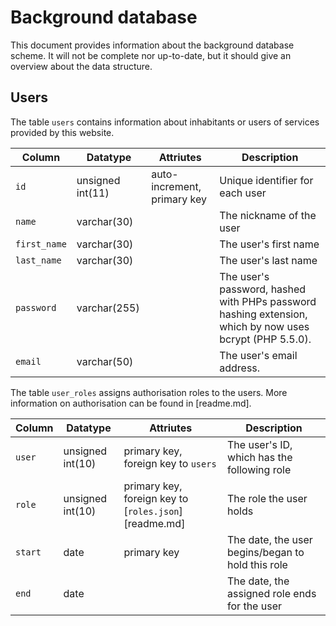 # Background database
This document provides information about the background database scheme.
It will not be complete nor up-to-date, but it should give an overview about the data structure.

## Users
The table `users` contains information about inhabitants or users of services provided by
this website.

| Column	| Datatype	| Attriutes | Description
| ---		| ---		| ---		| ---
| `id`		| unsigned int(11) | auto-increment, primary key | Unique identifier for each user
| `name`	| varchar(30) | | The nickname of the user
| `first_name` | varchar(30) | | The user's first name
| `last_name` | varchar(30) | | The user's last name
| `password` | varchar(255) | | The user's password, hashed with PHPs password hashing extension, which by now uses bcrypt (PHP 5.5.0).
| `email` | varchar(50) | | The user's email address.

The table `user_roles` assigns authorisation roles to the users. More information on authorisation can be found in [readme.md].

| Column	| Datatype	| Attriutes | Description
| ---		| ---		| ---		| ---
| `user`	| unsigned int(10) | primary key, foreign key to `users` | The user's ID, which has the following role
| `role`	| unsigned int(10) | primary key, foreign key to [`roles.json`][readme.md] | The role the user holds
| `start`	| date | primary key | The date, the user begins/began to hold this role
| `end`		| date | | The date, the assigned role ends for the user
